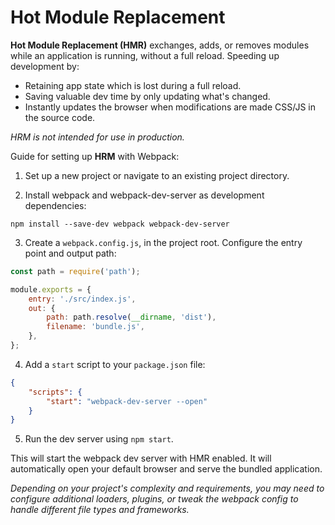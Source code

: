 # Hot Module Replacement

**Hot Module Replacement (HMR)** exchanges, adds, or removes modules while an application is running, without a full reload. Speeding up development by:

- Retaining app state which is lost during a full reload.
- Saving valuable dev time by only updating what's changed.
- Instantly updates the browser when modifications are made CSS/JS in the source code.

*HRM is not intended for use in production.*

Guide for setting up **HRM** with Webpack:

1. Set up a new project or navigate to an existing project directory.

2. Install webpack and webpack-dev-server as development dependencies:
```shell
npm install --save-dev webpack webpack-dev-server
```

3. Create a `webpack.config.js`, in the project root. Configure the entry point and output path:
```javascript
const path = require('path');

module.exports = {
    entry: './src/index.js',
    out: {
        path: path.resolve(__dirname, 'dist'),
        filename: 'bundle.js',
    },
};
```

4. Add a `start` script to your `package.json` file:
```json
{
    "scripts": {
        "start": "webpack-dev-server --open"
    }
}
```

5. Run the dev server using `npm start`.

This will start the webpack dev server with HMR enabled. It will automatically open your default browser and serve the bundled application.

*Depending on your project's complexity and requirements, you may need to configure additional loaders, plugins, or tweak the webpack config to handle different file types and frameworks.*